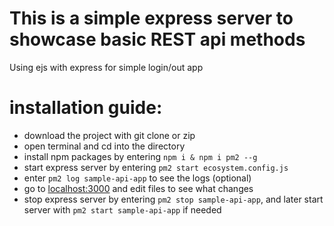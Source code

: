 # This is a simple express server to showcase basic REST api methods
Using ejs with express for simple login/out app

# installation guide:
- download the project with git clone or zip
- open terminal and cd into the directory
- install npm packages by entering ```npm i & npm i pm2 --g```
- start express server by entering ```pm2 start ecosystem.config.js```
- enter ```pm2 log sample-api-app``` to see the logs (optional)
- go to [localhost:3000](https://localhost:3000) and edit files to see what changes
- stop express server by entering ```pm2 stop sample-api-app```, and later start server with ```pm2 start sample-api-app``` if needed